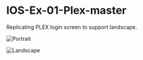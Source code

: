 # IOS-Ex-01-Plex-master

Replicating PLEX login screen to support landscape.


![Portrait](https://imgur.com/4wPnhmB.jpg)

![Landscape](https://imgur.com/ml956ax.jpg)
